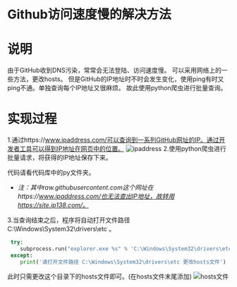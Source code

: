 # Github访问速度慢的解决方法

# 说明
由于GitHub收到DNS污染，常常会无法登陆、访问速度慢。
可以采用网络上的一些方法，更改hosts。
但是GitHub的IP地址时不时会发生变化，使用ping有时又ping不通。单独查询每个IP地址又很麻烦。
故此使用python爬虫进行批量查询。
# 实现过程
 1.通过https://www.ipaddress.com/可以查询到一系列GitHub网址的IP。通过开发者工具可以得到IP地址在网页中的位置。
![ipaddress](https://img-blog.csdnimg.cn/20200716105113649.png?x-oss-process=image/watermark,type_ZmFuZ3poZW5naGVpdGk,shadow_10,text_aHR0cHM6Ly9ibG9nLmNzZG4ubmV0L3dlaXhpbl80NDMzODc4MA==,size_16,color_FFFFFF,t_70)
2.使用python爬虫进行批量请求，将获得的IP地址保存下来。

代码请看代码库中的py文件夹。

* *注：其中raw.githubusercontent.com这个网址在https://www.ipaddress.com/也无法查出IP地址，故转用https://site.ip138.com/。*

3.当查询结束之后，程序将自动打开文件路径 C:\Windows\System32\drivers\etc 。

```python
 try:
 	subprocess.run("explorer.exe %s" % 'C:\Windows\System32\drivers\etc')
 except:
 	print('请打开文件路径 C:\Windows\System32\drivers\etc 更改hosts文件')
```

此时只需更改这个目录下的hosts文件即可。(在hosts文件末尾添加)
![hosts文件](https://img-blog.csdnimg.cn/20200716110446496.png?x-oss-process=image/watermark,type_ZmFuZ3poZW5naGVpdGk,shadow_10,text_aHR0cHM6Ly9ibG9nLmNzZG4ubmV0L3dlaXhpbl80NDMzODc4MA==,size_16,color_FFFFFF,t_70)